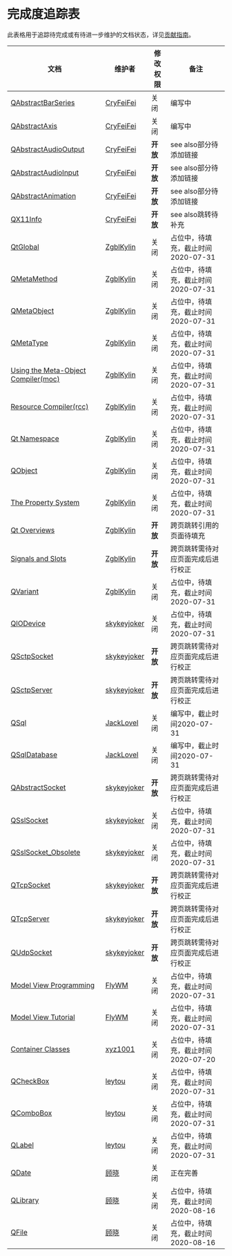 # 完成度追踪表

此表格用于追踪待完成或有待进一步维护的文档状态，详见[贡献指南](CONTRIBUTING.md)。

| 文档                                                                                                              | 维护者                                        | 修改权限 | 备注                               |
| ----------------------------------------------------------------------------------------------------------------- | --------------------------------------------- | -------- | ---------------------------------- |
| [QAbstractBarSeries](A/QAbstractBarSeries/QAbstractBarSeries.md)                                                  | [CryFeiFei](https://github.com/CryFeiFei)     | 关闭     | 编写中                             |
| [QAbstractAxis](A/QAbstractAxis/QAbstractAxis.md)                                                                 | [CryFeiFei](https://github.com/CryFeiFei)     | 关闭     | 编写中                             |
| [QAbstractAudioOutput](A/QAbstractAudioOutput/QAbstractAudioOutput.md)                                            | [CryFeiFei](https://github.com/CryFeiFei)     | **开放** | see also部分待添加链接             |
| [QAbstractAudioInput](A/QAbstractAudioInput/QAbstractAudioInput.md)                                               | [CryFeiFei](https://github.com/CryFeiFei)     | **开放** | see also部分待添加链接             |
| [QAbstractAnimation](A/QAbstractAnimation/QAbstractAnimation.md)                                                  | [CryFeiFei](https://github.com/CryFeiFei)     | **开放** | see also部分待添加链接             |
| [QX11Info](X/QX11Info/QX11Info.md)                                                                                | [CryFeiFei](https://github.com/CryFeiFei)     | **开放** | see also跳转待补充                 |
| [QtGlobal](G/QtGlobal/QtGlobal.md)                                                                                | [ZgblKylin](https://github.com/ZgblKylin)     | 关闭     | 占位中，待填充，截止时间2020-07-31 |
| [QMetaMethod](M/QMetaMethod/QMetaMethod.md)                                                                       | [ZgblKylin](https://github.com/ZgblKylin)     | 关闭     | 占位中，待填充，截止时间2020-07-31 |
| [QMetaObject](M/QMetaObject/QMetaObject.md)                                                                       | [ZgblKylin](https://github.com/ZgblKylin)     | 关闭     | 占位中，待填充，截止时间2020-07-31 |
| [QMetaType](M/QMetaType/QMetaType.md)                                                                             | [ZgblKylin](https://github.com/ZgblKylin)     | 关闭     | 占位中，待填充，截止时间2020-07-31 |
| [Using the Meta-Object Compiler(moc)](M/Using_the_Meta-Object_Compiler_moc/Using_the_Meta-Object_Compiler_moc.md) | [ZgblKylin](https://github.com/ZgblKylin)     | 关闭     | 占位中，待填充，截止时间2020-07-31 |
| [Resource Compiler(rcc)](R/Resource_Compiler_rcc/Resource_Compiler_rcc.md) | [ZgblKylin](https://github.com/ZgblKylin)     | 关闭     | 占位中，待填充，截止时间2020-07-31 |
| [Qt Namespace](N/Qt_Namespace/Qt_Namespace.md)               | [ZgblKylin](https://github.com/ZgblKylin)     | 关闭     | 占位中，待填充，截止时间2020-07-31 |
| [QObject](O/QObject/QObject.md)                              | [ZgblKylin](https://github.com/ZgblKylin)     | 关闭     | 占位中，待填充，截止时间2020-07-31 |
| [The Property System](P/The_Property_System/The_Property_System.md) | [ZgblKylin](https://github.com/ZgblKylin)     | 关闭     | 占位中，待填充，截止时间2020-07-31 |
| [Qt Overviews](Q/Qt_Overviews/Qt_Overviews.md)               | [ZgblKylin](https://github.com/ZgblKylin)     | **开放** | 跨页跳转引用的页面待填充           |
| [Signals and Slots](S/Signals_and_Slots/Signals_and_Slots.md) | [ZgblKylin](https://github.com/ZgblKylin)     | **开放** | 跨页跳转需待对应页面完成后进行校正 |
| [QVariant](V/QVariant/QVariant.md)                           | [ZgblKylin](https://github.com/ZgblKylin)     | 关闭     | 占位中，待填充，截止时间2020-07-31 |
| [QIODevice](I/QIODevice/QIODevice.md)                        | [skykeyjoker](https://github.com/skykeyjoker) | 关闭     | 占位中，待填充，截止时间2020-07-31 |
| [QSctpSocket](S/QSctpSocket/QSctpSocket.md)                  | [skykeyjoker](https://github.com/skykeyjoker) | **开放** | 跨页跳转需待对应页面完成后进行校正 |
| [QSctpServer](S/QSctpServer/QSctpServer.md)                  | [skykeyjoker](https://github.com/skykeyjoker) | **开放** | 跨页跳转需待对应页面完成后进行校正 |
| [QSql](S/QSql/QSql.md)                                       | [JackLovel](https://github.com/JackLovel)     | 关闭 | 编写中，截止时间2020-07-31                      |
| [QSqlDatabase](S/QSqlDatabase/QSqlDatabase.md)               | [JackLovel](https://github.com/JackLovel)     | 关闭     | 编写中，截止时间2020-07-31                             |
| [QAbstractSocket](A/QAbstractSocket/QAbstractSocket.md)      | [skykeyjoker](https://github.com/skykeyjoker) | **开放** | 跨页跳转需待对应页面完成后进行校正 |
| [QSslSocket](S/QSslSocket/QSslSocket.md)                     | [skykeyjoker](https://github.com/skykeyjoker) | 关闭     | 占位中，待填充，截止时间2020-07-31 |
| [QSslSocket_Obsolete](S/QSslSocket_Obsolete/QSslSocket_Obsolete.md) | [skykeyjoker](https://github.com/skykeyjoker) | 关闭 | 占位中，待填充，截止时间2020-07-31 |
| [QTcpSocket](T/QTcpSocket/QTcpSocket.md)                     | [skykeyjoker](https://github.com/skykeyjoker) | **开放** | 跨页跳转需待对应页面完成后进行校正 |
| [QTcpServer](T/QTcpServer/QTcpServer.md)                     | [skykeyjoker](https://github.com/skykeyjoker) | **开放** | 跨页跳转需待对应页面完成后进行校正 |
| [QUdpSocket](U/QUdpSocket/QUdpSocket.md)                     | [skykeyjoker](https://github.com/skykeyjoker) | **开放** | 跨页跳转需待对应页面完成后进行校正 |
| [Model View Programming](M/Model_View_Programming/Model_View_Programming.md) | [FlyWM](https://github.com/FlyWM)             | 关闭     | 占位中，待填充，截止时间2020-07-31 |
| [Model View Tutorial](M/Model_View_Tutorial/Model_View_Tutorial.md) | [FlyWM](https://github.com/FlyWM)             | 关闭     | 占位中，待填充，截止时间2020-07-31 |
| [Container Classes](C/Container_Classes/Container_Classes.md) | [xyz1001](https://github.com/xyz1001)         | 关闭     | 占位中，待填充，截止时间2020-07-20 |
| [QCheckBox](C/QCheckBox/QCheckBox.md)                         | [leytou](https://github.com/leytou)           | 关闭     | 占位中，待填充，截止时间2020-07-31 |
| [QComboBox](C/QComboBox/QComboBox.md)                         | [leytou](https://github.com/leytou)           | 关闭     | 占位中，待填充，截止时间2020-07-31 |
| [QLabel](L/QLabel/QLabel.md)                                  | [leytou](https://github.com/leytou)           | 关闭     | 占位中，待填充，截止时间2020-07-31 |
| [QDate](D/QDate/QDate.md)                                                                                                             | [顾晓](https://github.com/chenyanzz)                                          | 关闭     | 正在完善                             |
| [QLibrary](L/QLibrary/QLibrary.md)                                                                                                             | [顾晓](https://github.com/chenyanzz)                                          | 关闭     |  占位中，待填充，截止时间2020-08-16                            |
| [QFile](F/QFile/QFile.md)                                                                                                             | [顾晓](https://github.com/chenyanzz)                                          | 关闭     | 占位中，待填充，截止时间2020-08-16                          |

